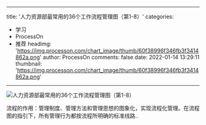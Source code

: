 
---
title: '人力资源部最常用的36个工作流程管理图（第1-8）'
categories: 
 - 学习
 - ProcessOn
 - 推荐
headimg: 'https://img.processon.com/chart_image/thumb/60f38996f346fb3f3414862a.png'
author: ProcessOn
comments: false
date: 2022-01-14 13:29:11
thumbnail: 'https://img.processon.com/chart_image/thumb/60f38996f346fb3f3414862a.png'
---

<div>   
<img class="thumb" alt="人力资源部最常用的36个工作流程管理图（第1-8）" src="https://img.processon.com/chart_image/thumb/60f38996f346fb3f3414862a.png" referrerpolicy="no-referrer">
<p>流程的作用：管理制度、管理方法和管理思想的图象化，实现流程化管理。在流程图的指引下，所有管理行为都按流程所明确的标准线路..</p>  
</div>
            